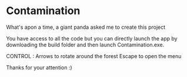 # Contamination
What's apon a time, a giant panda asked me to create this project

You have access to all the code but you can directly launch the app by downloading the build folder and then launch Contamination.exe. 

CONTROL : 
Arrows to rotate around the forest
Escape to open the menu

Thanks for your attention :) 
